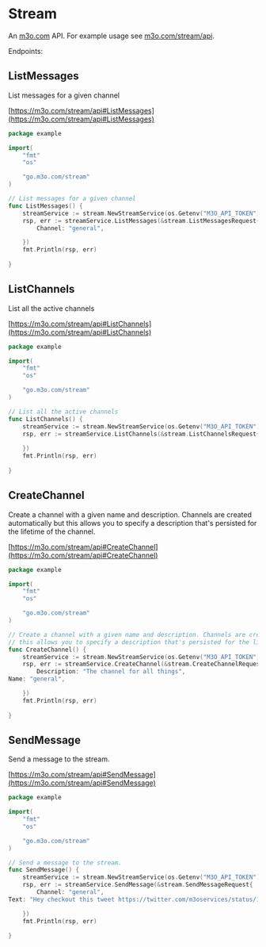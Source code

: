 # Stream

An [m3o.com](https://m3o.com) API. For example usage see [m3o.com/stream/api](https://m3o.com/stream/api).

Endpoints:

## ListMessages

List messages for a given channel


[https://m3o.com/stream/api#ListMessages](https://m3o.com/stream/api#ListMessages)

```go
package example

import(
	"fmt"
	"os"

	"go.m3o.com/stream"
)

// List messages for a given channel
func ListMessages() {
	streamService := stream.NewStreamService(os.Getenv("M3O_API_TOKEN"))
	rsp, err := streamService.ListMessages(&stream.ListMessagesRequest{
		Channel: "general",

	})
	fmt.Println(rsp, err)
	
}
```
## ListChannels

List all the active channels


[https://m3o.com/stream/api#ListChannels](https://m3o.com/stream/api#ListChannels)

```go
package example

import(
	"fmt"
	"os"

	"go.m3o.com/stream"
)

// List all the active channels
func ListChannels() {
	streamService := stream.NewStreamService(os.Getenv("M3O_API_TOKEN"))
	rsp, err := streamService.ListChannels(&stream.ListChannelsRequest{
		
	})
	fmt.Println(rsp, err)
	
}
```
## CreateChannel

Create a channel with a given name and description. Channels are created automatically but
this allows you to specify a description that's persisted for the lifetime of the channel.


[https://m3o.com/stream/api#CreateChannel](https://m3o.com/stream/api#CreateChannel)

```go
package example

import(
	"fmt"
	"os"

	"go.m3o.com/stream"
)

// Create a channel with a given name and description. Channels are created automatically but
// this allows you to specify a description that's persisted for the lifetime of the channel.
func CreateChannel() {
	streamService := stream.NewStreamService(os.Getenv("M3O_API_TOKEN"))
	rsp, err := streamService.CreateChannel(&stream.CreateChannelRequest{
		Description: "The channel for all things",
Name: "general",

	})
	fmt.Println(rsp, err)
	
}
```
## SendMessage

Send a message to the stream.


[https://m3o.com/stream/api#SendMessage](https://m3o.com/stream/api#SendMessage)

```go
package example

import(
	"fmt"
	"os"

	"go.m3o.com/stream"
)

// Send a message to the stream.
func SendMessage() {
	streamService := stream.NewStreamService(os.Getenv("M3O_API_TOKEN"))
	rsp, err := streamService.SendMessage(&stream.SendMessageRequest{
		Channel: "general",
Text: "Hey checkout this tweet https://twitter.com/m3oservices/status/1455291054295498752",

	})
	fmt.Println(rsp, err)
	
}
```
